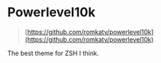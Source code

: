 # Powerlevel10k

> [https://github.com/romkatv/powerlevel10k](https://github.com/romkatv/powerlevel10k)

The best theme for ZSH I think.

